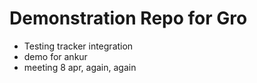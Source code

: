 # Demonstration Repo for Gro

* Testing tracker integration
* demo for ankur
* meeting 8 apr, again, again
